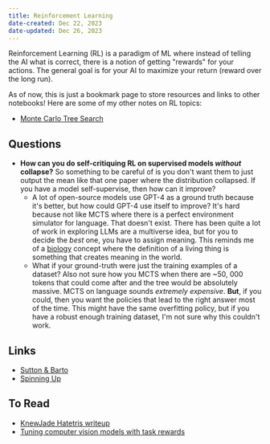 ```yaml
---
title: Reinforcement Learning
date-created: Dec 22, 2023
date-updated: Dec 26, 2023
---
```


Reinforcement Learning (RL) is a paradigm of ML where instead of telling the AI what is correct, there is a notion of getting "rewards" for your actions. The general goal is for your AI to maximize your return (reward over the long run).

As of now, this is just a bookmark page to store resources and links to other notebooks! Here are some of my other notes on RL topics:

- [Monte Carlo Tree Search](monte-carlo-tree-search)

## Questions

- **How can you do self-critiquing RL on supervised models _without_ collapse?** So something to be careful of is you don't want them to just output the mean like that one paper where the distribution collapsed. If you have a model self-supervise, then how can it improve?
  - A lot of open-source models use GPT-4 as a ground truth because it's better, but how could GPT-4 use itself to improve? It's hard because not like MCTS where there is a perfect environment simulator for language. That doesn't exist. There has been quite a lot of work in exploring LLMs are a multiverse idea, but for you to decide the *best* one, you have to assign meaning. This reminds me of a [biology](biology) concept where the definition of a living thing is something that creates meaning in the world.
  - What if your ground-truth were just the training examples of a dataset? Also not sure how you MCTS when there are ~50, 000 tokens that could come after and the tree would be absolutely massive. MCTS on language sounds *extremely expensive*. **But**, if you could, then you want the policies that lead to the right answer most of the time. This might have the same overfitting policy, but if you have a robust enough training dataset, I'm not sure why this couldn't work.

## Links

- [Sutton & Barto](http://incompleteideas.net/book/the-book-2nd.html)
- [Spinning Up](https://spinningup.openai.com/en/latest/index.html)

## To Read

- [KnewJade Hatetris writeup](https://gist.github.com/knewjade/24fd3a655e5321c8ebac8b93fa497ed9)
- [Tuning computer vision models with task rewards](https://arxiv.org/abs/2302.08242)
